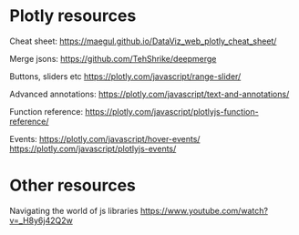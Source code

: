 # Plotly resources 

Cheat sheet: 
https://maegul.github.io/DataViz_web_plotly_cheat_sheet/ 

Merge jsons: 
https://github.com/TehShrike/deepmerge 

Buttons, sliders etc 
https://plotly.com/javascript/range-slider/ 

Advanced annotations: 
https://plotly.com/javascript/text-and-annotations/ 

Function reference: 
https://plotly.com/javascript/plotlyjs-function-reference/ 

Events: 
https://plotly.com/javascript/hover-events/ 
https://plotly.com/javascript/plotlyjs-events/ 


# Other resources 
Navigating the world of js libraries 
https://www.youtube.com/watch?v=_H8y6j42Q2w 

